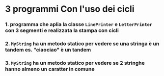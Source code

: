 # 3 programmi Con l'uso dei cicli
### 1. programma che aplia la classe `LinePrinter` e `LetterPrinter` con 3 segmenti e realizzata la stampa con cicli
### 2. `MyString` ha un metodo statico per vedere se una stringa è un tandem es. "ciaociao" è un tandem
### 3. `MyString` ha un metodo statico per vedere se 2 stringhe hanno almeno un caratter in comune